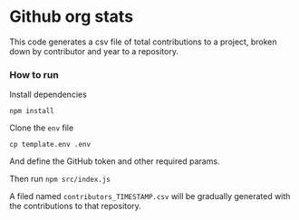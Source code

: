 # Github org stats

This code generates a csv file of total contributions to a project, broken down by contributor and year to a repository.

### How to run

Install dependencies 

`npm install`

Clone the `env` file 

`cp template.env .env` 

And define the GitHub token and other required params.

Then run `npm src/index.js`

A filed named `contributors_TIMESTAMP.csv` will be gradually generated with the contributions to that repository.